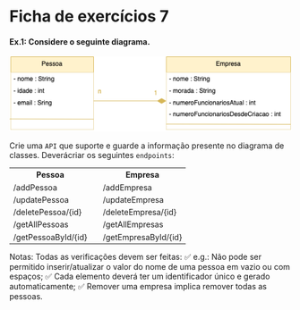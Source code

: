 # Ficha de exercícios 7

#### Ex.1: Considere o seguinte diagrama.

![Diagrama](https://github.com/Li-hub-san/lab-prog-ficha7/blob/master/src/main/resources/uml_diagram.png)

Crie uma `API` que suporte e guarde a informação presente no diagrama de classes. Deverácriar os seguintes `endpoints`:

<table>
<tr>
<th>Pessoa</th>
<td></td>
<th>Empresa</th>
</tr>
<tr>
<td>/addPessoa</td>
<td></td>
<td>/addEmpresa</td>
</tr>
<tr>
<td>/updatePessoa</td>
<td></td>
<td>/updateEmpresa</td>
</tr>
<tr>
<td>/deletePessoa/{id}</td>
<td></td>
<td>/deleteEmpresa/{id}</td>
</tr>
<tr>
<td>/getAllPessoas</td>
<td></td>
<td>/getAllEmpresas</td>
</tr>
<tr>
<td>/getPessoaById/{id}</td>
<td></td>
<td>/getEmpresaById/{id}</td>
</tr>
</table>

Notas: Todas as verificações devem ser feitas:
:white_check_mark: e.g.: Não pode ser permitido inserir/atualizar o valor do nome de uma pessoa em vazio ou com espaços;
:white_check_mark: Cada elemento deverá ter um identificador único e gerado automaticamente;
:white_check_mark: Remover uma empresa implica remover todas as pessoas.
